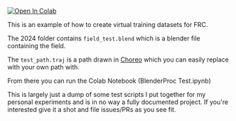 [![Open In Colab](https://colab.research.google.com/assets/colab-badge.svg)](https://colab.research.google.com/github/schreiaj/frc-virtual-training-environment/blob/main/BlenderProc%20Test.ipynb)


This is an example of how to create virtual training datasets for FRC. 

The 2024 folder contains `field_test.blend` which is a blender file containing the field.

The `test_path.traj` is a path drawn in [Choreo](https://github.com/SleipnirGroup/Choreo) which you can easily replace with your own path with. 

From there you can run the Colab Notebook (BlenderProc Test.ipynb)

This is largely just a dump of some test scripts I put together for my personal experiments and is in no way a fully documented project. If you're interested give it a shot and file issues/PRs as you see fit. 
